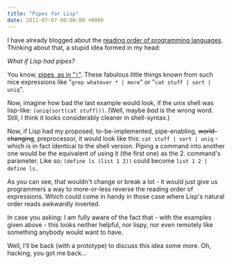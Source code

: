 ```yaml
---
title: "Pipes for Lisp"
date: 2011-07-07 00:00:00 +0000
---
```

I have already blogged about the <a title="Forwards, Backwards, or nil" href="http://hackersdiary.wordpress.com/2011/07/05/forwards-backwards-or-nil/" target="_blank">reading order of programming languages</a>. Thinking about that, a stupid idea formed in my head:

*What if Lisp had pipes?*

You know, <a href="http://en.wikipedia.org/wiki/Pipeline_%28Unix%29" target="_blank">pipes, as in "`|`"</a>. These fabulous little things known from such nice expressions like "`grep whatever * | more`" or "`cat stuff | sort | uniq`".

Now, imagine how bad the last example would look, if the unix shell was lisp-like: `(uniq(sort(cat stuff)))`. (Well, maybe *bad* is the wrong word. Still, I think it looks considerably cleaner in shell-syntax.)

Now, if Lisp had my proposed, to-be-implemented, pipe-enabling, <del>world-changing</del>, preprocessor, it would look like this: `cat stuff | sort | uniq` - which is in fact identical to the shell version. Piping a command into another one would be the equivalent of using it (the first one) as the 2. command's parameter. Like so: `(define ls (list 1 2))` could become `list 1 2 | define ls`.

As you can see, that wouldn't change or break a lot - it would just give us programmers a way to more-or-less reverse the reading order of expressions. Which could come in handy in those case where Lisp's natural order reads awkwardly inverted.

In case you asking: I am fully aware of the fact that - with the examples given above - this looks neither helpful, nor lispy, nor even remotely like something anybody would want to have.

Well, I'll be back (with a prototype) to discuss this idea some more. Oh, hacking, you got me back...
